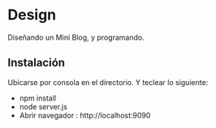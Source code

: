 Design
======
Diseñando un Mini Blog, y programando.

<h2>Instalación</h2>
Ubicarse por consola en el directorio.
Y teclear lo siguiente:
  <ul>
    <li>npm install</li>
    <li>node server.js</li>
    <li>Abrir navegador : http://localhost:9090</li>
  </ul>

